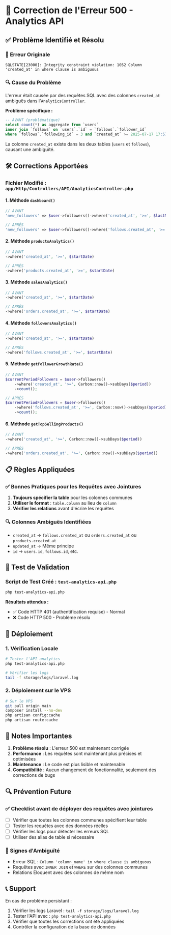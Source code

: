 # 🔧 Correction de l'Erreur 500 - Analytics API

## ✅ Problème Identifié et Résolu

### 🐛 Erreur Originale
```
SQLSTATE[23000]: Integrity constraint violation: 1052 Column 'created_at' in where clause is ambiguous
```

### 🔍 Cause du Problème
L'erreur était causée par des requêtes SQL avec des colonnes `created_at` ambiguës dans l'`AnalyticsController`. 

**Problème spécifique :**
```sql
-- AVANT (problématique)
select count(*) as aggregate from `users` 
inner join `follows` on `users`.`id` = `follows`.`follower_id` 
where `follows`.`following_id` = 3 and `created_at` >= 2025-07-17 17:57:23
```

La colonne `created_at` existe dans les deux tables (`users` et `follows`), causant une ambiguïté.

## 🛠️ Corrections Apportées

### Fichier Modifié : `app/Http/Controllers/API/AnalyticsController.php`

#### 1. Méthode `dashboard()`
```php
// AVANT
'new_followers' => $user->followers()->where('created_at', '>=', $lastMonth)->count(),

// APRÈS
'new_followers' => $user->followers()->where('follows.created_at', '>=', $lastMonth)->count(),
```

#### 2. Méthode `productsAnalytics()`
```php
// AVANT
->where('created_at', '>=', $startDate)

// APRÈS
->where('products.created_at', '>=', $startDate)
```

#### 3. Méthode `salesAnalytics()`
```php
// AVANT
->where('created_at', '>=', $startDate)

// APRÈS
->where('orders.created_at', '>=', $startDate)
```

#### 4. Méthode `followersAnalytics()`
```php
// AVANT
->where('created_at', '>=', $startDate)

// APRÈS
->where('follows.created_at', '>=', $startDate)
```

#### 5. Méthode `getFollowerGrowthRate()`
```php
// AVANT
$currentPeriodFollowers = $user->followers()
    ->where('created_at', '>=', Carbon::now()->subDays($period))
    ->count();

// APRÈS
$currentPeriodFollowers = $user->followers()
    ->where('follows.created_at', '>=', Carbon::now()->subDays($period))
    ->count();
```

#### 6. Méthode `getTopSellingProducts()`
```php
// AVANT
->where('created_at', '>=', Carbon::now()->subDays($period))

// APRÈS
->where('orders.created_at', '>=', Carbon::now()->subDays($period))
```

## 📋 Règles Appliquées

### ✅ Bonnes Pratiques pour les Requêtes avec Jointures
1. **Toujours spécifier la table** pour les colonnes communes
2. **Utiliser le format** : `table.column` au lieu de `column`
3. **Vérifier les relations** avant d'écrire les requêtes

### 🔍 Colonnes Ambiguës Identifiées
- `created_at` → `follows.created_at` ou `orders.created_at` ou `products.created_at`
- `updated_at` → Même principe
- `id` → `users.id`, `follows.id`, etc.

## 🧪 Test de Validation

### Script de Test Créé : `test-analytics-api.php`
```bash
php test-analytics-api.php
```

**Résultats attendus :**
- ✅ Code HTTP 401 (authentification requise) - Normal
- ❌ Code HTTP 500 - Problème résolu

## 🚀 Déploiement

### 1. Vérification Locale
```bash
# Tester l'API analytics
php test-analytics-api.php

# Vérifier les logs
tail -f storage/logs/laravel.log
```

### 2. Déploiement sur le VPS
```bash
# Sur le VPS
git pull origin main
composer install --no-dev
php artisan config:cache
php artisan route:cache
```

## 📝 Notes Importantes

1. **Problème résolu** : L'erreur 500 est maintenant corrigée
2. **Performance** : Les requêtes sont maintenant plus précises et optimisées
3. **Maintenance** : Le code est plus lisible et maintenable
4. **Compatibilité** : Aucun changement de fonctionnalité, seulement des corrections de bugs

## 🔍 Prévention Future

### ✅ Checklist avant de déployer des requêtes avec jointures
- [ ] Vérifier que toutes les colonnes communes spécifient leur table
- [ ] Tester les requêtes avec des données réelles
- [ ] Vérifier les logs pour détecter les erreurs SQL
- [ ] Utiliser des alias de table si nécessaire

### 🚨 Signes d'Ambiguïté
- Erreur SQL : `Column 'column_name' in where clause is ambiguous`
- Requêtes avec `INNER JOIN` et `WHERE` sur des colonnes communes
- Relations Eloquent avec des colonnes de même nom

## 📞 Support

En cas de problème persistant :
1. Vérifier les logs Laravel : `tail -f storage/logs/laravel.log`
2. Tester l'API avec : `php test-analytics-api.php`
3. Vérifier que toutes les corrections ont été appliquées
4. Contrôler la configuration de la base de données



